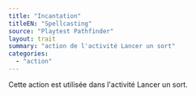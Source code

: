 ```yaml
---
title: "Incantation"
titleEN: "Spellcasting"
source: "Playtest Pathfinder"
layout: trait
summary: "action de l'activité Lancer un sort"
categories:
  - "action"
---
```

Cette action est utilisée dans l'activité Lancer un sort.
